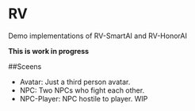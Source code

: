 # RV
Demo implementations of RV-SmartAI and RV-HonorAI

**This is work in progress**

##Sceens
- Avatar: Just a third person avatar.
- NPC: Two NPCs who fight each other.
- NPC-Player: NPC hostile to player. WIP
